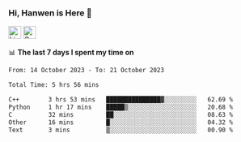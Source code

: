 ### Hi, Hanwen is Here 👋
<p>
	<a href="https://www.linkedin.com/in/liu-hanwen/"><img src="https://img.shields.io/badge/@hanwen-0A66C2?style=flat&logo=LinkedIn&logoColor=white" alt="Linkedin"  height="25px"/></a> 
	<a href="https://scholar.google.com/citations?user=HDF0su0AAAAJ"><img src="https://img.shields.io/badge/scholar-4385FE.svg?&style=plastic&logo=google-scholar&logoColor=white" alt="Google Scholar" height="25px"> </a>
</p>

📊 **The last 7 days I spent my time on** 
<!--START_SECTION:waka-->

```txt
From: 14 October 2023 - To: 21 October 2023

Total Time: 5 hrs 56 mins

C++        3 hrs 53 mins   ███████████████▓░░░░░░░░░   62.69 %
Python     1 hr 17 mins    █████▒░░░░░░░░░░░░░░░░░░░   20.68 %
C          32 mins         ██░░░░░░░░░░░░░░░░░░░░░░░   08.63 %
Other      16 mins         █░░░░░░░░░░░░░░░░░░░░░░░░   04.32 %
Text       3 mins          ▒░░░░░░░░░░░░░░░░░░░░░░░░   00.90 %
```

<!--END_SECTION:waka-->


<!--
**david990917/david990917** is a ✨ _special_ ✨ repository because its `README.md` (this file) appears on your GitHub profile.

Here are some ideas to get you started:

- 🔭 I’m currently working on ...
- 🌱 I’m currently learning ...
- 👯 I’m looking to collaborate on ...
- 🤔 I’m looking for help with ...
- 💬 Ask me about ...
- 📫 How to reach me: ...
- 😄 Pronouns: ...
- ⚡ Fun fact: ...
-->
